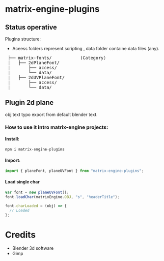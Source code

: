 # matrix-engine-plugins
## Status operative


Plugins structure:
 - Aceess folders represent scripting , data folder containe data files (any).
<pre>
 ├── matrix-fonts/           (Category)
 |   ├── 2dPlaneFont/
 |       ├── access/
 |       └── data/
 |   ├── 2dUVPlaneFont/
 |       ├── access/
 |       └── data/
</pre>

## Plugin 2d plane
obj text typo export from default blender text.

### How to use it intro matrix-engine projects:

#### Install:
```js
npm i matrix-engine-plugins
```

#### Import:
```js
import { planeFont, planeUVFont } from "matrix-engine-plugins";
```

#### Load single char
```js
var font = new planeUVFont();
font.loadChar(matrixEngine.OBJ, "s", "headerTitle");

font.charLoaded = (obj) => {
  // Loaded
};
```

# Credits
 - Blender 3d software
 - Gimp
